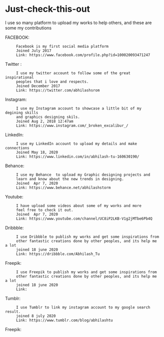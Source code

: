 # Just-check-this-out
I use so many platform to upload my works to help others, and these are some my  contributions


FACEBOOK:

         Facebook is my first social media platform
         Joined July 2017
         Link: https://www.facebook.com/profile.php?id=100020093471247
         
Twitter :
         
         I use my twitter account to follow some of the great inspirational
         peoples that i love and respects.
         Joined December 2017
         Link: https://twitter.com/abhilashsrom

Instagram:
         
         I use my Instagram account to showcase a little bit of my degining skills
         and graphics designing skils.
         Joined Aug 2, 2018 12:47am
         Link: https://www.instagram.com/_broken_excalibur_/

LinkedIn:
         
         I use my LinkedIn account to upload my details and make connections
         Joined May 18, 2020
         Link: https://www.linkedin.com/in/abhilash-tu-160630190/
         
Behance:
         
         I use my Behance  to upload my Graphic designing projects and
         learn and know about the new trends in designing.
         Joined  Apr 7, 2020
         Link: https://www.behance.net/abhilashstorm

Youtube:
         
         I have upload some videos about some of my works and more
         feel free to check it out.
         Joined  Apr 7, 2020
         Link: https://www.youtube.com/channel/UC8iP2LKB-V1g2jMTbe6Pb4Q
         
Dribbble:
         
         I use Dribbble to publish my works and get some inspirations from
         other fantastic creations done by other peoples, and its help me a lot
         joined 18 june 2020
         Link: https://dribbble.com/Abhilash_Tu

Freepik:
         
         I use Freepik to publish my works and get some inspirations from
         other fantastic creations done by other peoples, and its help me a lot
         joined 18 june 2020
         Link: 

Tumblr:
         
         I use Tumblr to link my instagram account to my google search result.
         joined 8 july 2020
         Link: https://www.tumblr.com/blog/abhilashtu

Freepik:
